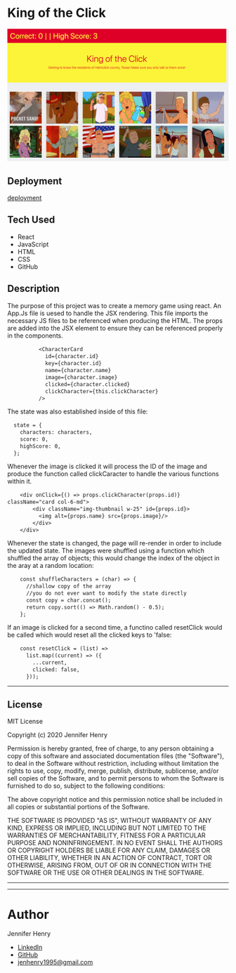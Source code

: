 # King of the Click


![sample](public/media/sample.png)

## Deployment

[deployment](https://jenryhennifer.github.io/clickyGame/)

## Tech Used

* React
* JavaScript
* HTML
* CSS
* GitHub

## Description

The purpose of this project was to create a memory game using react. An App.Js file is uesed to handle the JSX rendering. This file imports the necessary JS files to be referenced when producing the HTML. The props are added into the JSX element to ensure they can be referenced properly in the components.

```
          <CharacterCard
            id={character.id}
            key={character.id}
            name={character.name}
            image={character.image}
            clicked={character.clicked}
            clickCharacter={this.clickCharacter}
          />
```

The state was also established inside of this file:

```
  state = {
    characters: characters,
    score: 0,
    highScore: 0,
  };
```
Whenever the image is clicked it will process the ID of the image and produce the function called clickCaracter to handle the various functions within it.

```
    <div onClick={() => props.clickCharacter(props.id)} className="card col-6-md">
        <div className="img-thumbnail w-25" id={props.id}>
          <img alt={props.name} src={props.image}/>
        </div>
    </div>
```
Whenever the state is changed, the page will re-render in order to include the updated state. The images were shuffled using a function which shuffled the array of objects; this would change the index of the object in the aray at a random location:

```
    const shuffleCharacters = (char) => {
      //shallow copy of the array
      //you do not ever want to modify the state directly
      const copy = char.concat();
      return copy.sort(() => Math.random() - 0.5);
    };
```
If an image is clicked for a second time, a functino called resetClick would be called which would reset all the clicked keys to 'false:

```
    const resetClick = (list) =>
      list.map((current) => ({
        ...current,
        clicked: false,
      }));
```

<hr>

## License

MIT License

Copyright (c) 2020 Jennifer Henry

Permission is hereby granted, free of charge, to any person obtaining a copy of this software and associated documentation files (the "Software"), to deal in the Software without restriction, including without limitation the rights to use, copy, modify, merge, publish, distribute, sublicense, and/or sell copies of the Software, and to permit persons to whom the Software is furnished to do so, subject to the following conditions:

The above copyright notice and this permission notice shall be included in all copies or substantial portions of the Software.

THE SOFTWARE IS PROVIDED "AS IS", WITHOUT WARRANTY OF ANY KIND, EXPRESS OR IMPLIED, INCLUDING BUT NOT LIMITED TO THE WARRANTIES OF MERCHANTABILITY, FITNESS FOR A PARTICULAR PURPOSE AND NONINFRINGEMENT. IN NO EVENT SHALL THE AUTHORS OR COPYRIGHT HOLDERS BE LIABLE FOR ANY CLAIM, DAMAGES OR OTHER LIABILITY, WHETHER IN AN ACTION OF CONTRACT, TORT OR OTHERWISE, ARISING FROM, OUT OF OR IN CONNECTION WITH THE SOFTWARE OR THE USE OR OTHER DEALINGS IN THE SOFTWARE.


<hr />
<hr />

# Author

Jennifer Henry

* [LinkedIn](https://www.linkedin.com/in/jennifer-henry-4a540a149/)
* [GitHub](https://github.com/jenryhennifer)
* jenhenry1995@gmail.com